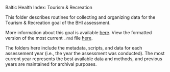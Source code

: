 Baltic Health Index: Tourism & Recreation

This folder describes routines for collecting and organizing data for the Tourism & Recreation goal of the BHI assessment.

More information about this goal is available [here](https://github.com/OHI-Science/bhi-prep/tree/master/ref/goal_summaries/TR.Rmd). 
View the formatted version of the most current `.rmd` file [here](https://github.com/OHI-Science/bhi-prep/tree/master/data/TR/v2019/tr_data.rmd).

The folders here include the metadata, scripts, and data for each assessement year (i.e., the year the assessment was conducted). The most current year represents the best available data and methods, and previous years are maintained for archival purposes.
